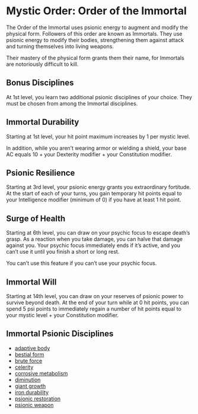 # Mystic Order: Order of the Immortal
The Order of the Immortal uses psionic energy to augment and modify the physical form. Followers of this order are known as Immortals. They use psionic energy to modify their bodies, strengthening them against attack and turning themselves into living weapons.

Their mastery of the physical form grants them their name, for Immortals are notoriously difficult to kill.

## Bonus Disciplines
At 1st level, you learn two additional psionic disciplines of your choice. They must be chosen from among the Immortal disciplines.

## Immortal Durability
Starting at 1st level, your hit point maximum increases by 1 per mystic level.

In addition, while you aren’t wearing armor or wielding a shield, your base AC equals 10 + your Dexterity modifier + your Constitution modifier.

## Psionic Resilience
Starting at 3rd level, your psionic energy grants you extraordinary fortitude. At the start of each of your turns, you gain temporary hit points equal to your Intelligence modifier (minimum of 0) if you have at least 1 hit point.

## Surge of Health
Starting at 6th level, you can draw on your psychic focus to escape death’s grasp. As a reaction when you take damage, you can halve that damage against you. Your psychic focus immediately ends if it’s active, and you can’t use it until you finish a short or long rest.

You can’t use this feature if you can’t use your psychic focus.

## Immortal Will
Starting at 14th level, you can draw on your reserves of psionic power to survive beyond death. At the end of your turn while at 0 hit points, you can spend 5 psi points to immediately regain a number of hit points equal to your mystic level + your Constitution modifier.

## Immortal Psionic Disciplines

* [adaptive body](../../Magic/Disciplines/adaptive-body.md)
* [bestial form](../../Magic/Disciplines/bestial-form.md)
* [brute force](../../Magic/Disciplines/brute-force.md)
* [celerity](../../Magic/Disciplines/celerity.md)
* [corrosive metabolism](../../Magic/Disciplines/corrosive-meltdown.md)
* [diminution](../../Magic/Disciplines/diminution.md)
* [giant growth](../../Magic/Disciplines/giant-growth.md)
* [iron durability](../../Magic/Disciplines/iron-durability.md)
* [psionic restoration](../../Magic/Disciplines/psionic-restoration.md)
* [psionic weapon](../../Magic/Disciplines/psionic-weapon.md)
